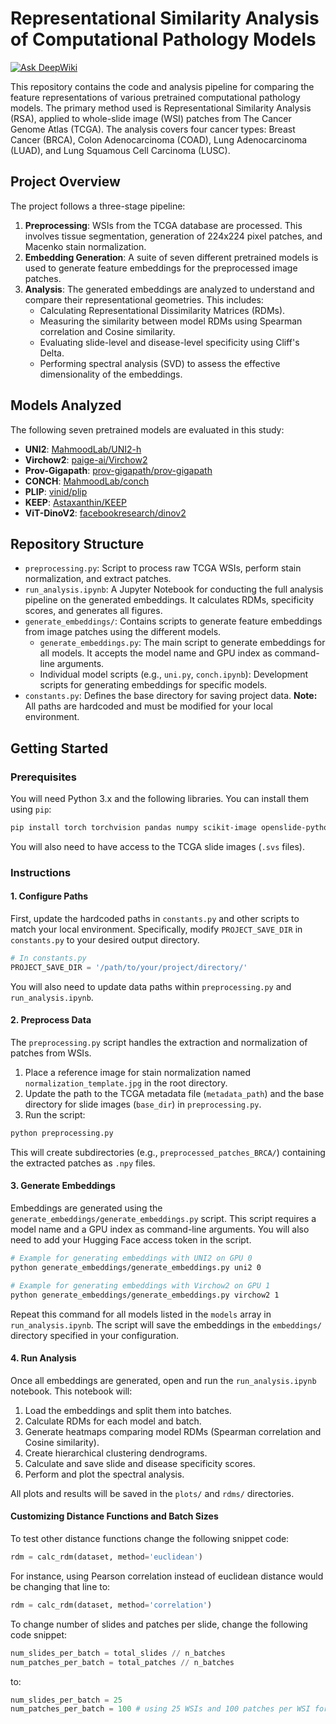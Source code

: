 # Representational Similarity Analysis of Computational Pathology Models
[![Ask DeepWiki](https://devin.ai/assets/askdeepwiki.png)](https://deepwiki.com/vmath20/IsoPathUpdated)

This repository contains the code and analysis pipeline for comparing the feature representations of various pretrained computational pathology models. The primary method used is Representational Similarity Analysis (RSA), applied to whole-slide image (WSI) patches from The Cancer Genome Atlas (TCGA). The analysis covers four cancer types: Breast Cancer (BRCA), Colon Adenocarcinoma (COAD), Lung Adenocarcinoma (LUAD), and Lung Squamous Cell Carcinoma (LUSC).

## Project Overview

The project follows a three-stage pipeline:

1.  **Preprocessing**: WSIs from the TCGA database are processed. This involves tissue segmentation, generation of 224x224 pixel patches, and Macenko stain normalization.
2.  **Embedding Generation**: A suite of seven different pretrained models is used to generate feature embeddings for the preprocessed image patches.
3.  **Analysis**: The generated embeddings are analyzed to understand and compare their representational geometries. This includes:
    *   Calculating Representational Dissimilarity Matrices (RDMs).
    *   Measuring the similarity between model RDMs using Spearman correlation and Cosine similarity.
    *   Evaluating slide-level and disease-level specificity using Cliff's Delta.
    *   Performing spectral analysis (SVD) to assess the effective dimensionality of the embeddings.

## Models Analyzed

The following seven pretrained models are evaluated in this study:

*   **UNI2**: [MahmoodLab/UNI2-h](https://huggingface.co/MahmoodLab/UNI2-h)
*   **Virchow2**: [paige-ai/Virchow2](https://huggingface.co/paige-ai/Virchow2)
*   **Prov-Gigapath**: [prov-gigapath/prov-gigapath](https://huggingface.co/prov-gigapath/prov-gigapath)
*   **CONCH**: [MahmoodLab/conch](https://huggingface.co/MahmoodLab/conch)
*   **PLIP**: [vinid/plip](https://huggingface.co/vinid/plip)
*   **KEEP**: [Astaxanthin/KEEP](https://huggingface.co/Astaxanthin/KEEP)
*   **ViT-DinoV2**: [facebookresearch/dinov2](https://github.com/facebookresearch/dinov2)

## Repository Structure

*   `preprocessing.py`: Script to process raw TCGA WSIs, perform stain normalization, and extract patches.
*   `run_analysis.ipynb`: A Jupyter Notebook for conducting the full analysis pipeline on the generated embeddings. It calculates RDMs, specificity scores, and generates all figures.
*   `generate_embeddings/`: Contains scripts to generate feature embeddings from image patches using the different models.
    *   `generate_embeddings.py`: The main script to generate embeddings for all models. It accepts the model name and GPU index as command-line arguments.
    *   Individual model scripts (e.g., `uni.py`, `conch.ipynb`): Development scripts for generating embeddings for specific models.
*   `constants.py`: Defines the base directory for saving project data. **Note:** All paths are hardcoded and must be modified for your local environment.

## Getting Started

### Prerequisites

You will need Python 3.x and the following libraries. You can install them using `pip`:

```bash
pip install torch torchvision pandas numpy scikit-image openslide-python tiatoolbox rsatoolbox seaborn timm transformers huggingface_hub cliffs_delta
```

You will also need to have access to the TCGA slide images (`.svs` files).

### Instructions

#### 1. Configure Paths

First, update the hardcoded paths in `constants.py` and other scripts to match your local environment. Specifically, modify `PROJECT_SAVE_DIR` in `constants.py` to your desired output directory.

```python
# In constants.py
PROJECT_SAVE_DIR = '/path/to/your/project/directory/'
```

You will also need to update data paths within `preprocessing.py` and `run_analysis.ipynb`.

#### 2. Preprocess Data

The `preprocessing.py` script handles the extraction and normalization of patches from WSIs.

1.  Place a reference image for stain normalization named `normalization_template.jpg` in the root directory.
2.  Update the path to the TCGA metadata file (`metadata_path`) and the base directory for slide images (`base_dir`) in `preprocessing.py`.
3.  Run the script:

```bash
python preprocessing.py
```

This will create subdirectories (e.g., `preprocessed_patches_BRCA/`) containing the extracted patches as `.npy` files.

#### 3. Generate Embeddings

Embeddings are generated using the `generate_embeddings/generate_embeddings.py` script. This script requires a model name and a GPU index as command-line arguments. You will also need to add your Hugging Face access token in the script.

```bash
# Example for generating embeddings with UNI2 on GPU 0
python generate_embeddings/generate_embeddings.py uni2 0

# Example for generating embeddings with Virchow2 on GPU 1
python generate_embeddings/generate_embeddings.py virchow2 1
```

Repeat this command for all models listed in the `models` array in `run_analysis.ipynb`. The script will save the embeddings in the `embeddings/` directory specified in your configuration.

#### 4. Run Analysis

Once all embeddings are generated, open and run the `run_analysis.ipynb` notebook. This notebook will:

1.  Load the embeddings and split them into batches.
2.  Calculate RDMs for each model and batch.
3.  Generate heatmaps comparing model RDMs (Spearman correlation and Cosine similarity).
4.  Create hierarchical clustering dendrograms.
5.  Calculate and save slide and disease specificity scores.
6.  Perform and plot the spectral analysis.

All plots and results will be saved in the `plots/` and `rdms/` directories.

#### Customizing Distance Functions and Batch Sizes

To test other distance functions change the following snippet code:

```python
rdm = calc_rdm(dataset, method='euclidean')
```

For instance, using Pearson correlation instead of euclidean distance would be changing that line to:

```python
rdm = calc_rdm(dataset, method='correlation')
```

To change number of slides and patches per slide, change the following code snippet:

```python
num_slides_per_batch = total_slides // n_batches
num_patches_per_batch = total_patches // n_batches
```

to:

```python
num_slides_per_batch = 25
num_patches_per_batch = 100 # using 25 WSIs and 100 patches per WSI for instance.
```
